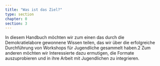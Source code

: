 ```yaml
---
title: "Was ist das Ziel?"
type: section
chapter: 0
section: 3
---
```


In diesem Handbuch möchten wir zum einen das durch die Demokratielabore
gewonnene Wissen teilen, das wir über die erfolgreiche Durchführung
von Workshops für Jugendliche gesammelt haben.2 Zum anderen möchten
wir Interessierte dazu ermutigen, die Formate auszuprobieren und in ihre
Arbeit mit Jugendlichen zu integrieren.